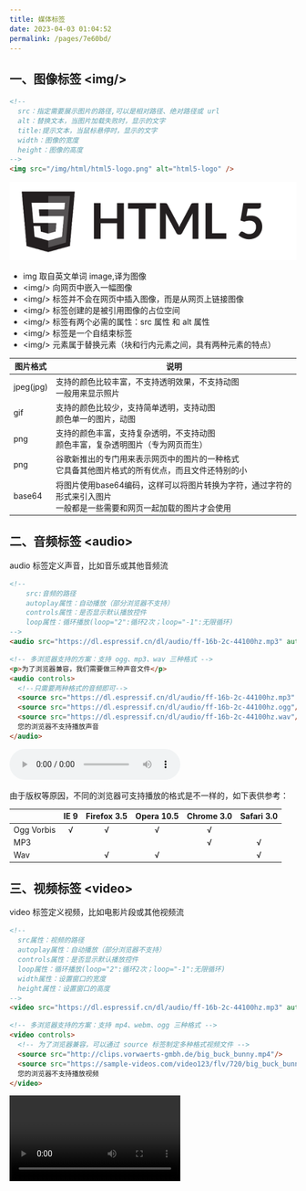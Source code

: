 ```yaml
---
title: 媒体标签
date: 2023-04-03 01:04:52
permalink: /pages/7e60bd/
---
```


## 一、图像标签 &lt;img/&gt;

```html
<!--
  src：指定需要展示图片的路径,可以是相对路径、绝对路径或 url
  alt：替换文本，当图片加载失败时，显示的文字
  title:提示文本，当鼠标悬停时，显示的文字
  width：图像的宽度
  height：图像的高度
-->
<img src="/img/html/html5-logo.png" alt="html5-logo" />
```

<output>
  <img src="/img/html/html5-logo.png" alt="html5-logo" />
</output>

- img 取自英文单词 image,译为图像
- &lt;img/&gt; 向网页中嵌入一幅图像
- &lt;img/&gt; 标签并不会在网页中插入图像，而是从网页上链接图像
- &lt;img/&gt; 标签创建的是被引用图像的占位空间
- &lt;img/&gt; 标签有两个必需的属性：src 属性 和 alt 属性
- &lt;img/&gt; 标签是一个自结束标签
- &lt;img/&gt; 元素属于替换元素（块和行内元素之间，具有两种元素的特点）

| 图片格式 | 说明 |
| ------ | --- |
| jpeg(jpg) | 支持的颜色比较丰富，不支持透明效果，不支持动图<br/>一般用来显示照片 |
| gif | 支持的颜色比较少，支持简单透明，支持动图<br/>颜色单一的图片，动图 |
| png | 支持的颜色丰富，支持复杂透明，不支持动图<br/>颜色丰富，复杂透明图片（专为网页而生） |
| png | 谷歌新推出的专门用来表示网页中的图片的一种格式<br/>它具备其他图片格式的所有优点，而且文件还特别的小 |
| base64 | 将图片使用base64编码，这样可以将图片转换为字符，通过字符的形式来引入图片<br/>一般都是一些需要和网页一起加载的图片才会使用 |

## 二、音频标签 &lt;audio&gt;

audio 标签定义声音，比如音乐或其他音频流

```html
<!--
    src:音频的路径
    autoplay属性：自动播放（部分浏览器不支持）
    controls属性：是否显示默认播放控件
    loop属性：循环播放(loop="2":循环2次；loop="-1":无限循环)
-->
<audio src="https://dl.espressif.cn/dl/audio/ff-16b-2c-44100hz.mp3" autoplay="autoplay" controls loop="2"></audio>
```

```html
<!-- 多浏览器支持的方案：支持 ogg、mp3、wav 三种格式 -->
<p>为了浏览器兼容，我们需要做三种声音文件</p>
<audio controls>
  <!--只需要两种格式的音频即可-->
  <source src="https://dl.espressif.cn/dl/audio/ff-16b-2c-44100hz.mp3" />
  <source src="https://dl.espressif.cn/dl/audio/ff-16b-2c-44100hz.ogg"/>
  <source src="https://dl.espressif.cn/dl/audio/ff-16b-2c-44100hz.wav"/>
  您的浏览器不支持播放声音
</audio>
```

<output>
  <audio controls>
    <source src="https://dl.espressif.cn/dl/audio/ff-16b-2c-44100hz.mp3" />
    <source src="https://dl.espressif.cn/dl/audio/ff-16b-2c-44100hz.ogg"/>
    <source src="https://dl.espressif.cn/dl/audio/ff-16b-2c-44100hz.wav"/>
    您的浏览器不支持播放声音
  </audio>
</output>

由于版权等原因，不同的浏览器可支持播放的格式是不一样的，如下表供参考：

|            | IE 9 | Firefox 3.5 | Opera 10.5 | Chrome 3.0 | Safari 3.0 |
| ---------- | :--: | :---------: | :--------: | :--------: | :--------: |
| Ogg Vorbis |  √   |      √      |     √      |     √      |            |
| MP3        |      |             |            |     √      |     √      |
| Wav        |      |      √      |     √      |            |     √      |

## 三、视频标签 &lt;video&gt;

video 标签定义视频，比如电影片段或其他视频流

```html
<!--
  src属性：视频的路径
  autoplay属性：自动播放（部分浏览器不支持）
  controls属性：是否显示默认播放控件
  loop属性：循环播放(loop="2":循环2次；loop="-1":无限循环)
  width属性：设置窗口的宽度
  height属性：设置窗口的高度
-->
<video src="https://dl.espressif.cn/dl/audio/ff-16b-2c-44100hz.mp3" autoplay="autoplay" controls loop="2"></video>
```

```html
<!-- 多浏览器支持的方案：支持 mp4、webm、ogg 三种格式 -->
<video controls>
  <!-- 为了浏览器兼容，可以通过 source 标签制定多种格式视频文件 -->
  <source src="http://clips.vorwaerts-gmbh.de/big_buck_bunny.mp4"/>
  <source src="https://sample-videos.com/video123/flv/720/big_buck_bunny_720p_1mb.flv"/>
  您的浏览器不支持播放视频
</video>
```

<output>
  <video controls>
    <!-- 为了浏览器兼容，可以通过 source 标签制定多种格式视频文件 -->
    <source src="http://clips.vorwaerts-gmbh.de/big_buck_bunny.mp4"/>
    <source src="https://sample-videos.com/video123/flv/720/big_buck_bunny_720p_1mb.flv"/>
    您的浏览器不支持播放视频
  </video>
</output>